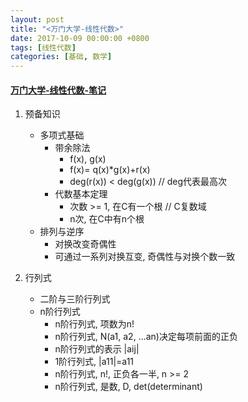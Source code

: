 ```yaml
---
layout: post
title: "<万门大学-线性代数>"
date: 2017-10-09 00:00:00 +0800
tags: [线性代数]
categories: [基础, 数学]
---
```



#### [万门大学-线性代数-笔记](https://www.wanmen.org/courses/586d23485f07127674135d4d)


1. 预备知识
    * 多项式基础
        * 带余除法
            * f(x), g(x)
            * f(x)= q(x)*g(x)+r(x)
            * deg(r(x)) < deg(g(x)) // deg代表最高次
        * 代数基本定理
            * 次数 >= 1, 在C有一个根 // C复数域
            * n次, 在C中有n个根
    * 排列与逆序
        * 对换改变奇偶性
        * 可通过一系列对换互变, 奇偶性与对换个数一致

2. 行列式
    * 二阶与三阶行列式
    * n阶行列式
        * n阶行列式, 项数为n!
        * n阶行列式, N(a1, a2, ...an)决定每项前面的正负
        * n阶行列式的表示 |aij|
        * 1阶行列式, |a11|=a11
        * n阶行列式, n!, 正负各一半, n >= 2
        * n阶行列式, 是数, D, det(determinant)